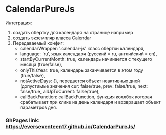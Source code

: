 # CalendarPureJs
Интеграция:
1. создать обертку для календаря на странице например <div class="calendar-js"></div>
2. создать экземпляр класса Calendar
3. Передаваемый конфиг:
     +  calendarWrapper: '.calendar-js' класс обертки календаря,
     +  language: 'ru', язык календаря (русский = ru, английский = en),
     +  startByCurrentMonth: true, календарь начинается с текущего месяца (true/false),
     +  onlyThisYear: true, календарь заканчивается в этом году (true/false),
     +  notActiveDays: {}, передается объект неактивных дней (допустимые значения cur: false/true,  prev: false/true,  next: false/true,  allUpToCurrent: false/true),
     +  callBackFunction: callBackFunction, функция коллбэк которая срабатывает при клике на день календаря и возвращает объект параметров дня.

### GhPages link: https://everseventeen17.github.io/CalendarPureJs/


